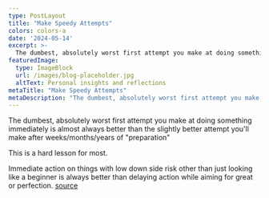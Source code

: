 ```yaml
---
type: PostLayout
title: "Make Speedy Attempts"
colors: colors-a
date: '2024-05-14'
excerpt: >-
  The dumbest, absolutely worst first attempt you make at doing something immediately is almost always better than the slightly better attempt you'll ma......
featuredImage:
  type: ImageBlock
  url: /images/blog-placeholder.jpg
  altText: Personal insights and reflections
metaTitle: "Make Speedy Attempts"
metaDescription: "The dumbest, absolutely worst first attempt you make at doing something immediately is almost always better than the slightly better attempt you'll ma..."
---
```

The dumbest, absolutely worst first attempt you make at doing something immediately is almost always better than the slightly better attempt you'll make after weeks/months/years of "preparation"

This is a hard lesson for most.

Immediate action on things with low down side risk other than just looking like a beginner is always better than delaying action while aiming for great or perfection. [source](https://twitter.com/AoverK/status/1567333570972188672?t=tqQOnRK8jPF-3jKfVmLtFw&s=19)